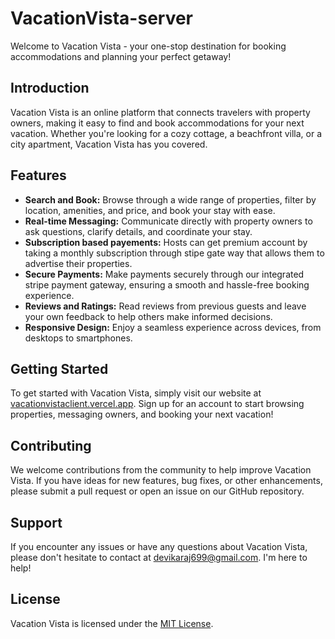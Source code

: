 ﻿# VacationVista-server

Welcome to Vacation Vista - your one-stop destination for booking accommodations and planning your perfect getaway!

## Introduction

Vacation Vista is an online platform that connects travelers with property owners, making it easy to find and book accommodations for your next vacation. Whether you're looking for a cozy cottage, a beachfront villa, or a city apartment, Vacation Vista has you covered.

## Features

- **Search and Book:** Browse through a wide range of properties, filter by location, amenities, and price, and book your stay with ease.
- **Real-time Messaging:** Communicate directly with property owners to ask questions, clarify details, and coordinate your stay.
- **Subscription based payements:** Hosts can get premium account by taking a monthly subscription through stipe gate way that allows them to advertise their properties.
- **Secure Payments:** Make payments securely through our integrated stripe payment gateway, ensuring a smooth and hassle-free booking experience.
- **Reviews and Ratings:** Read reviews from previous guests and leave your own feedback to help others make informed decisions.
- **Responsive Design:** Enjoy a seamless experience across devices, from desktops to smartphones.

## Getting Started

To get started with Vacation Vista, simply visit our website at [vacationvistaclient.vercel.app](vacationvistaclient.vercel.app). Sign up for an account to start browsing properties, messaging owners, and booking your next vacation!

## Contributing

We welcome contributions from the community to help improve Vacation Vista. If you have ideas for new features, bug fixes, or other enhancements, please submit a pull request or open an issue on our GitHub repository.

## Support

If you encounter any issues or have any questions about Vacation Vista, please don't hesitate to contact at [devikaraj699@gmail.com](mailto:devikaraj699@gmail.com). I'm here to help!

## License

Vacation Vista is licensed under the [MIT License](LICENSE).

